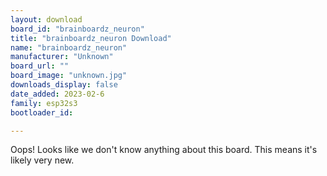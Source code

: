 ```yaml
---
layout: download
board_id: "brainboardz_neuron"
title: "brainboardz_neuron Download"
name: "brainboardz_neuron"
manufacturer: "Unknown"
board_url: ""
board_image: "unknown.jpg"
downloads_display: false
date_added: 2023-02-6
family: esp32s3
bootloader_id:

---
```


Oops! Looks like we don't know anything about this board. This means it's likely very new.
